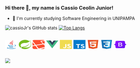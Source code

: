 ### Hi there 👋, my name is Cassio Ceolin Junior!

- 🌱 I'm currently studying Software Engineering in UNIPAMPA 

![cassioJr's GitHub stats](https://github-readme-stats.vercel.app/api?username=cassioJr&show_icons=true&theme=github_dark)
[![Top Langs](https://github-readme-stats.vercel.app/api/top-langs/?username=cassioJr&layout=compact&theme=github_dark)](https://github.com/anuraghazra/github-readme-stats)

<div style="display: inline_block"><br>
  <img align="center" alt="cassioJr-Java" height="30" width="40" src="https://raw.githubusercontent.com/devicons/devicon/master/icons/java/java-original.svg">
  <img align="center" alt="cassioJr-CSS" height="30" width="40" src="https://raw.githubusercontent.com/devicons/devicon/master/icons/spring/spring-original.svg">
  <img align="center" alt="cassioJr-Java" height="30" width="40" src="https://raw.githubusercontent.com/devicons/devicon/master/icons/laravel/laravel-plain.svg">
  <img align="center" alt="cassioJr-Java" height="30" width="40" src="https://raw.githubusercontent.com/devicons/devicon/master/icons/vuejs/vuejs-original.svg">
  <img align="center" alt="cassioJr-Js" height="30" width="40" src="https://raw.githubusercontent.com/devicons/devicon/master/icons/javascript/javascript-plain.svg">
  <img align="center" alt="cassioJr-Ts" height="30" width="40" src="https://raw.githubusercontent.com/devicons/devicon/master/icons/typescript/typescript-plain.svg">
  <img align="center" alt="cassioJr-HTML" height="30" width="40" src="https://raw.githubusercontent.com/devicons/devicon/master/icons/html5/html5-original.svg">
  <img align="center" alt="cassioJr-CSS" height="30" width="40" src="https://raw.githubusercontent.com/devicons/devicon/master/icons/css3/css3-original.svg">
  <img align="center" alt="cassioJr-CSS" height="30" width="40" src="https://raw.githubusercontent.com/devicons/devicon/master/icons/bootstrap/bootstrap-original.svg">
</div>
  
##
 
<div style="text-center">
  <a href="https://www.linkedin.com/in/cassio-ceolin-junior-8637ba19b/" target="_blank"><img src="https://img.shields.io/badge/-LinkedIn-%230077B5?style=for-the-badge&logo=linkedin&logoColor=white" target="_blank"></a> 
</div>
